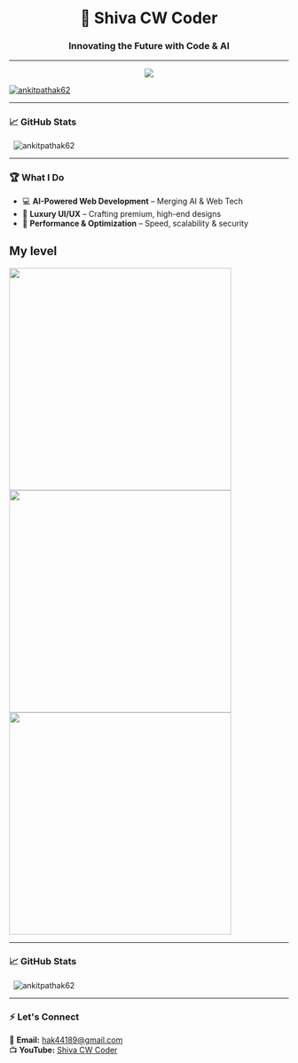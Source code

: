 <h1 align="center">🚀 Shiva CW Coder</h1>
<h3 align="center">Innovating the Future with Code & AI</h3>

---

<p align="center">
  <img src="https://skillicons.dev/icons?i=html,css,js,react,python,github,ai" />
</p>

<p align="left">
  <a href="https://github.com/ryo-ma/github-profile-trophy">
    <img src="https://github-profile-trophy.vercel.app/?username=ankitpathak62" alt="ankitpathak62" />
  </a>
</p>

---

### 📈 **GitHub Stats**
<p>&nbsp;
  <img align="center" src="https://github-readme-stats.vercel.app/api?username=ankitpathak62&show_icons=true&locale=en" alt="ankitpathak62" />
</p>


---

### 🏆 **What I Do**
- 💻 **AI-Powered Web Development** – Merging AI & Web Tech  
- 🎨 **Luxury UI/UX** – Crafting premium, high-end designs  
- 🚀 **Performance & Optimization** – Speed, scalability & security
  

## My level
<!-- Pehla Image -->
<img src="https://www.dataquest.io/wp-content/uploads/2024/03/Python-Project-Ideas_-Advanced-Level-1536x822.png.webp" width="400">

<br>

<!-- Dusra Image -->
<img src="https://www.dataquest.io/wp-content/uploads/2024/03/Python-Project-Ideas_-Intermediate-Level.png.webp" width="400">

<br>

<img src="https://www.dataquest.io/wp-content/uploads/2024/03/Python-Project-Ideas_-Beginner-Level.png.webp" width="400">

---

### 📈 **GitHub Stats**
<p>&nbsp;
  <img align="center" src="https://github-readme-stats.vercel.app/api?username=ankitpathak62&show_icons=true&locale=en" alt="ankitpathak62" />
</p>

----

### ⚡ **Let's Connect**
📩 **Email:** hak44189@gmail.com    
📺 **YouTube:** [Shiva CW Coder](www.youtube.com/@Shiva-Coder)  


